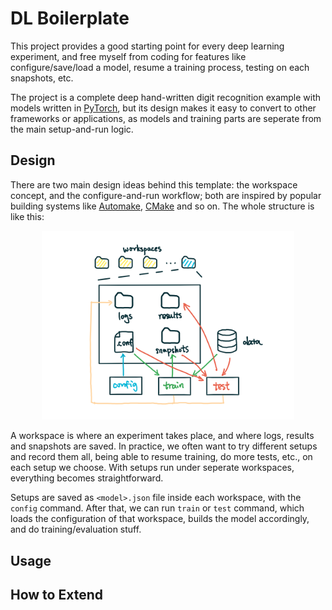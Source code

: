 # DL Boilerplate

This project provides a good starting point for every deep learning experiment, and free myself from coding for features like configure/save/load a model, resume a training process, testing on each snapshots, etc.

The project is a complete deep hand-written digit recognition example with models written in [PyTorch](http://pytorch.org), but its design makes it easy to convert to other frameworks or applications, as models and training parts are seperate from the main setup-and-run logic.

## Design

There are two main design ideas behind this template: the workspace concept, and the configure-and-run workflow; both are inspired by popular building systems like [Automake](https://www.gnu.org/software/automake/), [CMake](https://cmake.org) and so on. The whole structure is like this:

<p align=center><img width="80%" src="docs/static/img/structure.png" /></p>

A workspace is where an experiment takes place, and where logs, results and snapshots are saved. In practice, we often want to try different setups and record them all, being able to resume training, do more tests, etc., on each setup we choose. With setups run under seperate workspaces, everything becomes straightforward.

Setups are saved as `<model>.json` file inside each workspace, with the `config` command. After that, we can run `train` or `test` command, which loads the configuration of that workspace, builds the model accordingly, and do training/evaluation stuff.

## Usage

## How to Extend